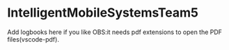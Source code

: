 # IntelligentMobileSystemsTeam5
Add logbooks here if you like
OBS:it needs pdf extensions to open the PDF files(vscode-pdf).